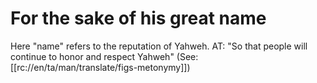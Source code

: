 # For the sake of his great name

Here "name" refers to the reputation of Yahweh. AT: "So that people will continue to honor and respect Yahweh" (See: [[rc://en/ta/man/translate/figs-metonymy]])

